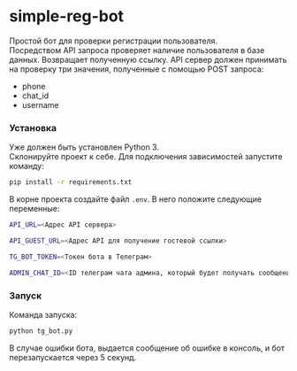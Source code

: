 # simple-reg-bot
 Простой бот для проверки регистрации пользователя.  
 Посредством API запроса проверяет наличие пользователя в базе данных. 
 Возвращает полученную ссылку.
 API сервер должен принимать на проверку три значения, полученные с помощью POST запроса:
 - phone
 - chat_id
 - username

 ### Установка
 Уже должен быть установлен Python 3.  
 Склонируйте проект к себе.
 Для подключения зависимостей запустите команду:
 ```bash
 pip install -r requirements.txt
 ```
 В корне проекта создайте файл `.env`. В него положите следующие переменные:
 ```bash
 API_URL=<Адрес API сервера>

 API_GUEST_URL=<Адрес API для получение гостевой ссылки>

 TG_BOT_TOKEN=<Токен бота в Телеграм>

 ADMIN_CHAT_ID=<ID телеграм чата админа, который будет получать сообщения от пользователей>
 ```

 ### Запуск

 Команда запуска:
 ```bash
 python tg_bot.py
 ```
 В случае ошибки бота, выдается сообщение об ошибке в консоль, и бот перезапускается через 5 секунд.

